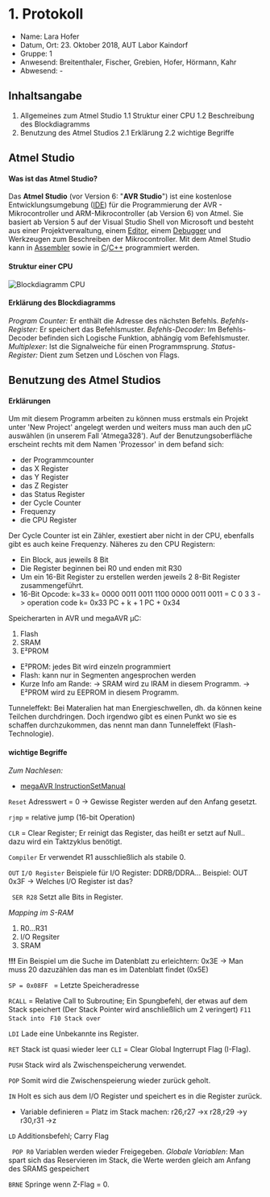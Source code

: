  # 1. Protokoll	
 - Name: Lara Hofer
 - Datum, Ort: 23. Oktober 2018, AUT Labor Kaindorf
 - Gruppe: 1
 - Anwesend: Breitenthaler, Fischer, Grebien, Hofer, Hörmann, Kahr
 - Abwesend: -

## Inhaltsangabe

 1. Allgemeines zum Atmel Studio
  1.1 Struktur einer CPU
  1.2 Beschreibung des Blockdiagramms
 2. Benutzung des Atmel Studios
  2.1 Erklärung
  2.2 wichtige Begriffe

## Atmel Studio
#### Was ist das Atmel Studio?
Das **Atmel Studio** (vor Version 6: "**AVR Studio**") ist eine kostenlose Entwicklungsumgebung ([IDE](https://www.mikrocontroller.net/articles/Editoren/IDEs "Editoren/IDEs")) für die Programmierung der AVR - Mikrocontroller und ARM-Mikrocontroller (ab Version 6) von Atmel. Sie basiert ab Version 5 auf der Visual Studio Shell von Microsoft und besteht aus einer Projektverwaltung, einem [Editor](https://www.mikrocontroller.net/articles/Editoren/IDEs#Texteditoren_f.C3.BCr_Programmierer "Editoren/IDEs"), einem [Debugger](https://www.mikrocontroller.net/articles/AVR-Studio#Debugger "AVR-Studio") und Werkzeugen zum Beschreiben der Mikrocontroller.
Mit dem Atmel Studio kann in [Assembler](https://www.mikrocontroller.net/articles/Assembler "Assembler") sowie in [C](https://www.mikrocontroller.net/articles/C "C")/[C++](https://www.mikrocontroller.net/articles/C-Plusplus "C-Plusplus") programmiert werden.
#### Struktur einer CPU
![Blockdiagramm CPU](https://screenshotscdn.firefoxusercontent.com/images/ceda06ce-9a71-4fdb-980c-8f7ba00734cd.png)
#### Erklärung des Blockdiagramms
*Program Counter:* Er enthält die Adresse des nächsten Befehls.
*Befehls-Register:* Er speichert das Befehlsmuster.
*Befehls-Decoder:*  Im Befehls-Decoder befinden sich Logische Funktion, abhängig vom Befehlsmuster.
*Multiplexer*:  Ist die Signalweiche für einen Programmsprung.
*Status-Register:* Dient zum Setzen und Löschen von Flags.
## Benutzung des Atmel Studios
#### Erklärungen
Um mit diesem Programm arbeiten zu können muss erstmals ein Projekt unter 'New Project' angelegt werden und weiters muss man auch den µC auswählen (in unserem Fall 'Atmega328'). Auf der Benutzungsoberfläche erscheint rechts mit dem Namen 'Prozessor' in dem befand sich:

 - der Programmcounter
 -  das X Register
 -  das Y Register
 -  das Z Register
 - das Status Register
 - der Cycle Counter
 - Frequenzy
 - die CPU Register
 
 Der Cycle Counter ist ein Zähler, exestiert aber nicht in der CPU, ebenfalls gibt es auch keine Frequenzy. Näheres zu den CPU Registern:
 - Ein Block, aus jeweils 8 Bit
 - Die Register beginnen bei R0 und enden mit R30
 - Um ein 16-Bit Register zu erstellen werden jeweils 2 8-Bit Register zusammengeführt.
 - 16-Bit Opcode:
k=33
k= 0000 0011 0011
1100 0000 0011 0011
= C	    0		3	3  -> operation code
k= 0x33
PC + k + 1
PC + 0x34

Speicherarten in AVR und megaAVR µC:
1. Flash
2. SRAM
3. E²PROM
- E²PROM: jedes Bit wird einzeln programmiert
- Flash: kann nur in Segmenten angesprochen werden 
- Kurze Info am Rande: 
-> SRAM wird zu IRAM in diesem Programm.
-> E²PROM wird zu EEPROM in diesem Programm.

Tunneleffekt: Bei Materalien hat man Energieschwellen, dh. da können keine Teilchen durchdringen. Doch irgendwo gibt es einen Punkt wo sie es schaffen durchzukommen, das nennt man dann Tunneleffekt (Flash-Technologie).
#### wichtige Begriffe
*Zum Nachlesen:*
- [megaAVR InstructionSetManual](http://ww1.microchip.com/downloads/en/devicedoc/atmel-0856-avr-instruction-set-manual.pdf)

 `Reset`
 Adresswert = 0 -> Gewisse Register werden auf den Anfang gesetzt.
 
`rjmp` 
 = relative jump (16-bit Operation)
 
`CLR` 
= Clear Register; Er reinigt das Register, das heißt er setzt auf Null.. dazu wird ein Taktzyklus benötigt.

`Compiler`
 Er verwendet R1 ausschließlich als stabile 0.

`OUT`
`I/O Register`
 Beispiele für I/O Register: DDRB/DDRA...
Beispiel: OUT 0x3F -> Welches I/O Register ist das? 

` SER R28`
Setzt alle Bits in Register.

*Mapping im S-RAM*
1. R0...R31
2. I/O Regsiter
3. SRAM

 **!!!** Ein Beispiel um die Suche im Datenblatt zu erleichtern:
  0x3E -> Man muss 20 dazuzählen das man es im Datenblatt findet (0x5E)

`SP = 0x08FF `
= Letzte Speicheradresse

`RCALL` 
= Relative Call to Subroutine; Ein Spungbefehl, der etwas auf dem Stack speichert (Der Stack Pointer wird anschließlich um 2 veringert)
`F11 Stack into`
` F10 Stack over`

`LDI`
 Lade eine Unbekannte ins Register.
 
`RET`
Stack ist quasi wieder leer
`CLI`
 = Clear Global Ingterrupt Flag (I-Flag).
 
`PUSH` 
Stack wird als Zwischenspeicherung verwendet.

`POP` 
Somit wird die Zwischenspeierung wieder zurück geholt.

`IN` 
 Holt es sich aus dem I/O Register und speichert es in die Register zurück.
 - Variable definieren = Platz im Stack machen:
	r26,r27 ->x
	r28,r29 ->y
	r30,r31 ->z

`LD`
Additionsbefehl; Carry Flag

` POP R0`
Variablen werden wieder Freigegeben.
*Globale Variablen*: Man spart sich das Reservieren im Stack, die Werte werden gleich am Anfang des SRAMS gespeichert

`BRNE` 
Springe wenn Z-Flag = 0.
 

 


